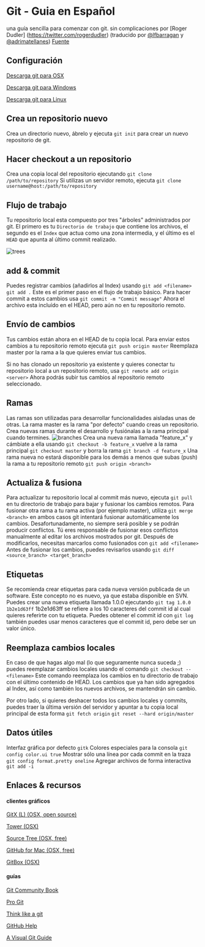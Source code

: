 # Git - Guia en Español
una guía sencilla para comenzar con git. sin complicaciones
por [Roger Dudler] (https://twitter.com/rogerdudler) (traducido por [@lfbarragan](https://twitter.com/lfbarragan) y [@adrimatellanes](https://twitter.com/adrimatellanes)) 
[Fuente](http://rogerdudler.github.io/git-guide/)
## Configuración
[Descarga git para OSX](https://code.google.com/archive/p/git-osx-installer/downloads)

[Descarga git para Windows](https://git-for-windows.github.io/)

[Descarga git para Linux](https://git-scm.com/download/linux)

## Crea un repositorio nuevo
Crea un directorio nuevo, ábrelo y ejecuta
`git init`
para crear un nuevo repositorio de git.

## Hacer checkout a un repositorio
Crea una copia local del repositorio ejecutando
`git clone /path/to/repository`
Si utilizas un servidor remoto, ejecuta
`git clone username@host:/path/to/repository`

## Flujo de trabajo
Tu repositorio local esta compuesto por tres "árboles" administrados por git. El primero es tu `Directorio de trabajo` que contiene los archivos, el segundo es el `Index` que actua como una zona intermedia, y el último es el `HEAD` que apunta al último commit realizado.

![trees](https://cloud.githubusercontent.com/assets/1646072/17274133/fa5bf4b2-5696-11e6-83f9-e254635b98f7.png)

## add & commit
Puedes registrar cambios (añadirlos al Index) usando
`git add <filename>`
`git add .`
Este es el primer paso en el flujo de trabajo básico. Para hacer commit a estos cambios usa
`git commit -m "Commit message"`
Ahora el archivo esta incluído en el HEAD, pero aún no en tu repositorio remoto.

## Envío de cambios
Tus cambios están ahora en el HEAD de tu copia local. Para enviar estos cambios a tu repositorio remoto ejecuta 
`git push origin master`
Reemplaza master por la rama a la que quieres enviar tus cambios. 

Si no has clonado un repositorio ya existente y quieres conectar tu repositorio local a un repositorio remoto, usa
`git remote add origin <server>`
Ahora podrás subir tus cambios al repositorio remoto seleccionado.

## Ramas
Las ramas son utilizadas para desarrollar funcionalidades aisladas unas de otras. La rama master es la rama "por defecto" cuando creas un repositorio. Crea nuevas ramas durante el desarrollo y fusiónalas a la rama principal cuando termines.
![branches](https://cloud.githubusercontent.com/assets/1646072/17274132/fa3f5faa-5696-11e6-9f3f-131d269076fc.png)
Crea una nueva rama llamada "feature_x" y cámbiate a ella usando
`git checkout -b feature_x`
vuelve a la rama principal
`git checkout master`
y borra la rama
`git branch -d feature_x`
Una rama nueva no estará disponible para los demás a menos que subas (push) la rama a tu repositorio remoto
`git push origin <branch>`

## Actualiza & fusiona
Para actualizar tu repositorio local al commit más nuevo, ejecuta 
`git pull`
en tu directorio de trabajo para bajar y fusionar los cambios remotos.
Para fusionar otra rama a tu rama activa (por ejemplo master), utiliza
`git merge <branch>`
en ambos casos git intentará fusionar automáticamente los cambios. Desafortunadamente, no siempre será posible y se podrán producir conflictos. Tú eres responsable de fusionar esos conflictos manualmente al editar los archivos mostrados por git. Después de modificarlos, necesitas marcarlos como fusionados con
`git add <filename>`
Antes de fusionar los cambios, puedes revisarlos usando
`git diff <source_branch> <target_branch>`

## Etiquetas
Se recomienda crear etiquetas para cada nueva versión publicada de un software. Este concepto no es nuevo, ya que estaba disponible en SVN. Puedes crear una nueva etiqueta llamada 1.0.0 ejecutando
`git tag 1.0.0 1b2e1d63ff`
1b2e1d63ff se refiere a los 10 caracteres del commit id al cual quieres referirte con tu etiqueta. Puedes obtener el commit id con 
`git log`
también puedes usar menos caracteres que el commit id, pero debe ser un valor único.

## Reemplaza cambios locales
En caso de que hagas algo mal (lo que seguramente nunca suceda ;) puedes reemplazar cambios locales usando el comando
`git checkout -- <filename>`
Este comando reemplaza los cambios en tu directorio de trabajo con el último contenido de HEAD. Los cambios que ya han sido agregados al Index, así como también los nuevos archivos, se mantendrán sin cambio.

Por otro lado, si quieres deshacer todos los cambios locales y commits, puedes traer la última versión del servidor y apuntar a tu copia local principal de esta forma
`git fetch origin`
`git reset --hard origin/master`

## Datos útiles
Interfaz gráfica por defecto
`gitk`
Colores especiales para la consola
`git config color.ui true`
Mostrar sólo una línea por cada commit en la traza
`git config format.pretty oneline`
Agregar archivos de forma interactiva
`git add -i`

## Enlaces & recursos

#### clientes gráficos
[GitX (L) (OSX, open source)](http://gitx.laullon.com/)

[Tower (OSX)](https://www.git-tower.com/)

[Source Tree (OSX, free)](https://www.sourcetreeapp.com/)

[GitHub for Mac (OSX, free)](https://desktop.github.com/)

[GitBox (OSX)](https://itunes.apple.com/gb/app/gitbox/id403388357?mt=12)

#### guías
[Git Community Book](https://git-scm.com/book/en/v2)

[Pro Git](https://git-scm.com/book/en/v2)

[Think like a git](http://think-like-a-git.net/)

[GitHub Help](https://help.github.com/)

[A Visual Git Guide](http://marklodato.github.io/visual-git-guide/index-en.html)
